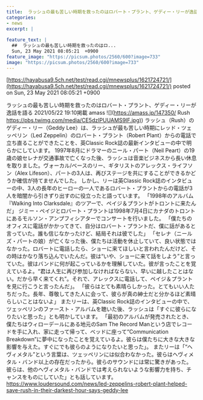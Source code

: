 ```yaml
---
title:  ラッシュの最も苦しい時期を救ったのはロバート・プラント、ゲディー・リーが逸話を語る  
categories:
- news
excerpt: |
  
feature_text: |
  ##  ラッシュの最も苦しい時期を救ったのはロ...
  Sun, 23 May 2021 08:05:21  +0900
feature_image: "https://picsum.photos/2560/600?image=733"
image: "https://picsum.photos/2560/600?image=733"
---
```


[https://hayabusa9.5ch.net/test/read.cgi/mnewsplus/1621724721/](https://hayabusa9.5ch.net/test/read.cgi/mnewsplus/1621724721/)
posted on Sun, 23 May 2021 08:05:21  +0900

<!--more-->

ラッシュの最も苦しい時期を救ったのはロバート・プラント、ゲディー・リーが逸話を語る 2021/05/22 19:10掲載 amass ![](https://amass.jp/147350/ Rush [https://pbs.twimg.com/media/CE5dzIPUUAMS9IF.jpg)](https://pbs.twimg.com/media/CE5dzIPUUAMS9IF.jpg)) ラッシュ（Rush）のゲディー・リー（Geddy Lee）は、ラッシュが最も苦しい時期にレッド・ツェッペリン（Led Zeppelin）のロバート・プラント（Robert Plant）からの電話で立ち直ることができたことを、英Classic Rock誌の最新インタビューの中で明らかにしています。 1997年8月にドラマーのニール・パート（Neil Peart）の19歳の娘セレナが交通事故で亡くなった後、ラッシュは音楽ビジネスから長い休息を取りました。ヴォーカル/ベースのリー、ギタリストのアレックス・ライフソン（Alex Lifeson）、パートの3人は、再びステージを共にすることができるかどうか確信が持てませんでした。 しかし、リーは英Classic Rock誌のインタビューの中、3人の長年のヒーローの一人であるロバート・プラントからの電話が3人を暗闇から引きずり出すのに役立ったと語っています。 「1998年のアルバム『Walking Into Clarksdale』のツアーで、ペイジ＆プラントがトロントに来たんだ」 ジミー・ペイジとロバート・プラントは1998年7月4日にカナダのトロントにあるモルソン・アンプフィシアターでコンサートを行いました。 「僕たちのオフィスに電話がかかってきて、自分はロバート・プラントだ、僕に話があると言っていた。誰も信じなかったけど、結局それは彼でした」 「セレナ（ニールズ・パートの娘）が亡くなった後、僕たちは活動を休止していて、良い状態ではなかった。ロバートに電話したら、ショーに来てほしいと言われたんだけど、その時はかなり落ち込んでいたんだ。彼は“いや、ショーに来て話をしよう”と言っていた。彼はバンドに何が起こっているかを理解していた。彼が言ったことを覚えているよ。“君は人生に再び参加しなければならない、早いに越したことはない。だから早く来てくれ”。それで、アレックスに電話して、ペイジ＆プラントを見に行こうと言ったんだ」。 「彼らはとても素晴らしかった。とてもいい人たちだった。長年、尊敬してきた人に会って、彼らが真の紳士だと分かるほど素晴らしいことはないよ」 またリーは、英Classic Rock誌のインタビューの中で、ツェッペリンのファースト・アルバムを聴いた後、ラッシュは「すぐに彼らになりたいと思った」とも明かしています。 「最初のアルバムが発売されたとき、僕たちはウィローデールにある地元のSam The Record Manという店でレコードを手に入れ、家に走って帰って、ベッドに座って“Communication Breakdown”に夢中になったことを覚えているよ。彼らは僕たちに大きな大きな影響を与えた。すぐにでも彼らのようになりたいと思った」。 またリーは「“ヘヴィメタル”という言葉は、ツェッペリンには似合わなかった。彼らはヘヴィメタル・バンド以上の存在だったから。彼らのサウンドには常に驚きがあった。彼らは、他のヘヴィメタル・バンドでは考えられないような影響力を持ち、チャンスをものにしていた」とも話しています。 https://www.loudersound.com/news/led-zeppelins-robert-plant-helped-save-rush-in-their-darkest-hour-says-geddy-lee
